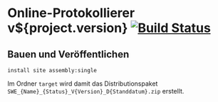 Online-Protokollierer v${project.version} [![Build Status](https://travis-ci.org/datenverteiler/de.bsvrz.pat.onlprot.svg?branch=master)](https://travis-ci.org/datenverteiler/de.bsvrz.pat.onlprot)
=============================


Bauen und Veröffentlichen
-------------------------

    install site assembly:single

Im Ordner `target` wird damit das Distributionspaket
`SWE_{Name}_{Status}_V{Version}_D{Standdatum}.zip` erstellt.
